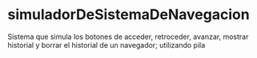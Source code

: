 # simuladorDeSistemaDeNavegacion
Sistema que simula los botones de acceder, retroceder, avanzar, mostrar historial y borrar el historial de un navegador; utilizando pila
